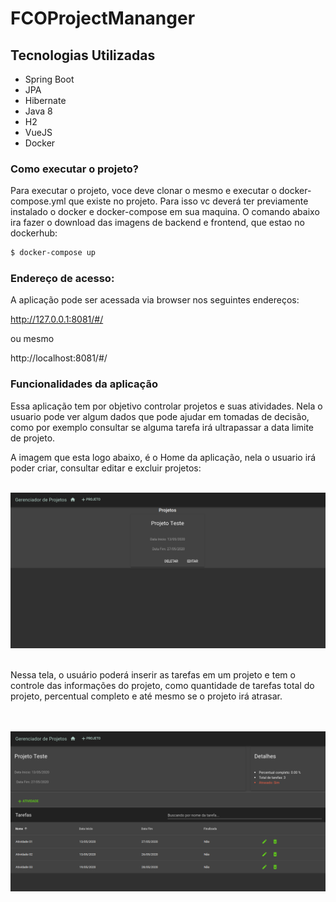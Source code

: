 

# FCOProjectMananger

## Tecnologias Utilizadas
  - Spring Boot
  - JPA
  - Hibernate
  - Java 8
  - H2
  - VueJS
  - Docker
  
### Como executar o projeto?
Para executar o projeto, voce deve clonar o mesmo e executar o docker-compose.yml que existe no projeto. Para isso vc deverá ter previamente instalado o docker e docker-compose em sua maquina. O comando abaixo ira fazer o download das imagens de backend e frontend, que estao no dockerhub:

```sh
$ docker-compose up
```

### Endereço de acesso:
A aplicação pode ser acessada via browser nos seguintes endereços:

<http://127.0.0.1:8081/#/>

ou mesmo

http://localhost:8081/#/

### Funcionalidades da aplicação

Essa aplicação tem por objetivo controlar projetos e suas atividades. Nela o usuario pode ver algum dados que pode ajudar em  tomadas de decisão, como por exemplo consultar se alguma tarefa irá ultrapassar a data limite de projeto.





A imagem que esta logo abaixo, é o Home da aplicação, nela o usuario irá poder criar, consultar editar e excluir projetos:
<br />
<br />

<img src="./src/images/projeto.png"/>

<br />
<br />

Nessa tela, o usuário poderá inserir as tarefas em um projeto e tem o controle das informações do projeto, como quantidade de tarefas total do projeto, percentual completo e até mesmo se o projeto irá atrasar.

<br />
<br />


<img src="./src/images/atividades.png"/>



